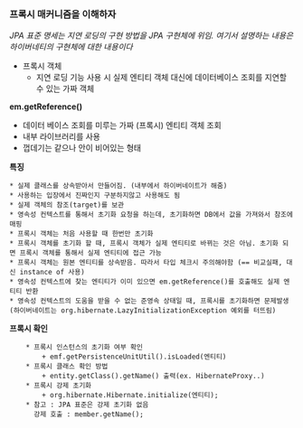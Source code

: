 ### 프록시 매커니즘을 이해하자
_JPA 표준 명세는 지연 로딩의 구현 방법을 JPA 구현체에 위임. 여기서 설명하는 내용은 하이버네티의 구현체에 대한 내용이다_


* 프록시 객체
    + 지연 로딩 기능 사용 시 실제 엔티티 객체 대신에 데이터베이스 조회를 지연할 수 있는 가짜 객체 

**em.getReference()**

* 데이터 베이스 조회를 미루는 가짜 (프록시) 엔티티 객체 조회
* 내부 라이브러리를 사용
* 껍데기는 같으나 안이 비어있는 형태
    
**특징** 

    * 실제 클래스를 상속받아서 만들어짐. (내부에서 하이버네이트가 해줌)
    * 사용하는 입장에서 진짜인지 구분하지않고 사용해도 됨
    * 실제 객체의 참조(target)를 보관
    * 영속성 컨텍스트를 통해서 초기화 요청을 하는데, 초기화하면 DB에서 값을 가져와서 참조에 매핑
    * 프록시 객체는 처음 사용할 때 한번만 초기화
    * 프록시 객체를 초기화 할 때, 프록시 객체가 실제 엔티티로 바뀌는 것은 아님. 초기화 되면 프록시 객체를 통해서 실제 엔티티에 접근 가능
    * 프록시 객체는 원본 엔티티를 상속받음. 따라서 타입 체크시 주의해야함 (== 비교실패, 대신 instance of 사용)
    * 영속성 컨텍스트에 찾는 엔티티가 이미 있으면 em.getReference()를 호출해도 실제 엔티티 반환
    * 영속성 컨텍스트의 도움을 받을 수 없는 준영속 상태일 때, 프록시를 초기화하면 문제발생 (하이버네이트는 org.hibernate.LazyInitializationException 예외를 터뜨림)

**프록시 확인**
```
    * 프록시 인스턴스의 초기화 여부 확인
        + emf.getPersistenceUnitUtil().isLoaded(엔티티)
    * 프록시 클래스 확인 방법
        + entity.getClass().getName() 출력(ex. HibernateProxy..)
    * 프록시 강제 초기화
        + org.hibernate.Hibernate.initialize(엔티티);
    * 참고 : JPA 표준은 강제 초기화 없음
      강제 호출 : member.getName();
```
    